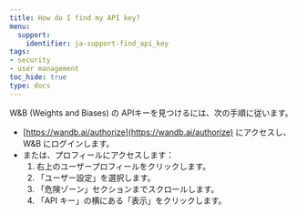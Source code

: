 ```yaml
---
title: How do I find my API key?
menu:
  support:
    identifier: ja-support-find_api_key
tags:
- security
- user management
toc_hide: true
type: docs
---
```


W&B (Weights and Biases) の APIキーを見つけるには、次の手順に従います。

- [https://wandb.ai/authorize](https://wandb.ai/authorize) にアクセスし、W&B にログインします。
- または、プロフィールにアクセスします：
  1. 右上のユーザープロフィールをクリックします。
  2. 「ユーザー設定」を選択します。
  3. 「危険ゾーン」セクションまでスクロールします。
  4. 「API キー」の横にある「表示」をクリックします。